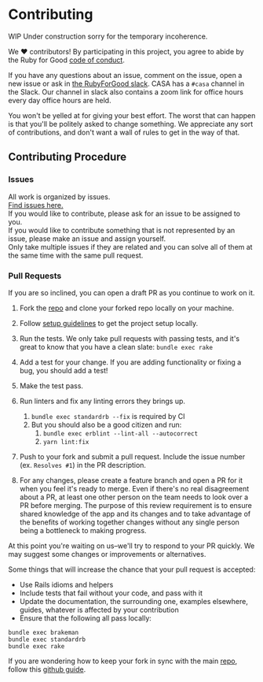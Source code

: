 # Contributing
WIP Under construction sorry for the temporary incoherence.

We ♥ contributors! By participating in this project, you agree to abide by the Ruby for Good [code of conduct].

If you have any questions about an issue, comment on the issue, open a new issue or ask in [the RubyForGood slack](https://rubyforgood.herokuapp.com/). CASA has a `#casa` channel in the Slack. Our channel in slack also contains a zoom link for office hours every day office hours are held.  
  
You won't be yelled at for giving your best effort. The worst that can happen is that you'll be politely asked to change something. We appreciate any sort of contributions, and don't want a wall of rules to get in the way of that.

## Contributing Procedure  
### Issues  
All work is organized by issues.  
[Find issues here.][issues]  
If you would like to contribute, please ask for an issue to be assigned to you.  
If you would like to contribute something that is not represented by an issue, please make an issue and assign yourself.  
Only take multiple issues if they are related and you can solve all of them at the same time with the same pull request.  

### Pull Requests  
If you are so inclined, you can open a draft PR as you continue to work on it.

1. Fork the [repo] and clone your forked repo locally on your machine.

1. Follow [setup guidelines][setup] to get the project setup locally.

1. Run the tests. We only take pull requests with passing tests, and it's great to know that you have a clean slate: `bundle exec rake`

1. Add a test for your change. If you are adding functionality or fixing a  bug, you should add a test!

1. Make the test pass.

1. Run linters and fix any linting errors they brings up.
   1. `bundle exec standardrb --fix` is required by CI
   1. But you should also be a good citizen and run:
      1. `bundle exec erblint --lint-all --autocorrect`
      1. `yarn lint:fix`

1. Push to your fork and submit a pull request. Include the issue number (ex. `Resolves #1`) in the PR description.

1. For any changes, please create a feature branch and open a PR for it when you feel it's ready to merge. Even if there's no real disagreement about a PR, at least one other person on the team needs to look over a PR before merging. The purpose of this review requirement is to ensure shared knowledge of the app and its changes and to take advantage of the benefits of working together changes without any single person being a bottleneck to making progress.

At this point you're waiting on us–we'll try to respond to your PR quickly. We may suggest some changes or improvements or alternatives.

Some things that will increase the chance that your pull request is accepted:

* Use Rails idioms and helpers
* Include tests that fail without your code, and pass with it
* Update the documentation, the surrounding one, examples elsewhere, guides, whatever is affected by your contribution
* Ensure that the following all pass locally:
```
bundle exec brakeman
bundle exec standardrb
bundle exec rake
```

If you are wondering how to keep your fork in sync with the main [repo], follow this [github guide](https://help.github.com/en/github/collaborating-with-issues-and-pull-requests/syncing-a-fork).

[code of conduct]: https://github.com/rubyforgood/code-of-conduct
[issues]: https://github.com/rubyforgood/casa/issues?q=is%3Aopen+is%3Aissue+label%3A%22Status%3A+Available%22
[repo]: https://github.com/rubyforgood/casa
[setup]: https://github.com/rubyforgood/casa#developing-
